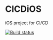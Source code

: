 # CICDiOS
iOS project for CI/CD

[![Build status](https://build.appcenter.ms/v0.1/apps/297bdeb3-e718-4514-82e5-da3d6f1d51dd/branches/dev/badge)](https://appcenter.ms)
